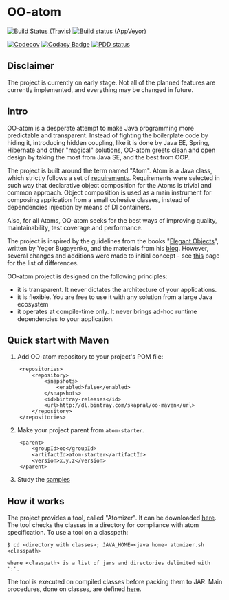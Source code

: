 # OO-atom

[![Build Status (Travis)](https://img.shields.io/travis/project-avral/oo-atom/master.svg)](https://travis-ci.org/project-avral/oo-atom)
[![Build status (AppVeyor)](https://ci.appveyor.com/api/projects/status/sumvi0c7teo9oq94?svg=true)](https://ci.appveyor.com/project/skapral/oo-atom)

[![Codecov](https://codecov.io/gh/project-avral/oo-atom/branch/master/graph/badge.svg)](https://codecov.io/gh/project-avral/oo-atom)
[![Codacy Badge](https://api.codacy.com/project/badge/Grade/b91e6bf2e7744333b93d2b8785fe056b)](https://www.codacy.com/app/skapral/oo-atom?utm_source=github.com&amp;utm_medium=referral&amp;utm_content=project-avral/oo-atom&amp;utm_campaign=Badge_Grade)
[![PDD status](http://www.0pdd.com/svg?name=project-avral/oo-atom)](http://www.0pdd.com/p?name=project-avral/oo-atom)

## Disclaimer

The project is currently on early stage. Not all of the planned features are currently implemented, and everything
may be changed in future.

## Intro

OO-atom is a desperate attempt to make Java programming more predictable and transparent.
Instead of fighting the boilerplate code by hiding it, introducing hidden coupling, like it is done by Java EE, Spring, 
Hibernate and other "magical" solutions, OO-atom greets clean and open design by taking the most from Java SE, and the
best from OOP.

The project is built around the term named "Atom". Atom is a Java class, which strictly follows a set 
of [requirements](docs/ATOM_SPECIFICATION.md). Requirements were selected in such way that declarative object composition 
for the Atoms is trivial and common approach. Object composition is used as a main instrument for composing application
from a small cohesive classes, instead of dependencies injection by means of DI containers.

Also, for all Atoms, OO-atom seeks for the best ways of improving quality, maintainability, test coverage 
and performance.

The project is inspired by the guidelines from the books "[Elegant Objects](http://www.yegor256.com/elegant-objects.html)",
written by Yegor Bugayenko, and the materials from his [blog](http://www.yegor256.com/tag/oop.html).
However, several changes and additions were made to initial concept - see [this](docs/ATOMS_VS_EO.md) page for the 
list of differences.

OO-atom project is designed on the following principles:
- it is transparent. It never dictates the architecture of your applications.
- it is flexible. You are free to use it with any solution from a large Java ecosystem
- it operates at compile-time only. It never brings ad-hoc runtime dependencies to your application.

## Quick start with Maven

1. Add OO-atom repository to your project's POM file:

```
    <repositories>
        <repository>
            <snapshots>
                <enabled>false</enabled>
            </snapshots>
            <id>bintray-releases</id>
            <url>http://dl.bintray.com/skapral/oo-maven</url>
        </repository>
    </repositories>
```

2. Make your project parent from `atom-starter`.

```
    <parent>
        <groupId>oo</groupId>
        <artifactId>atom-starter</artifactId>
        <version>x.y.z</version>
    </parent>
```

3. Study the [samples](atom-samples)

## How it works

The project provides a tool, called "Atomizer". It can be downloaded
[here](http://dl.bintray.com/skapral/oo-maven/oo/atomizer/0.0.11/).
The tool checks the classes in a directory for compliance with atom specification.
To use a tool on a classpath:
```
$ cd <directory with classes>; JAVA_HOME=<java home> atomizer.sh <classpath>

where <classpath> is a list of jars and directories delimited with ':'.
```

The tool is executed on compiled classes before packing them to JAR. Main procedures, done on classes, are defined 
[here](atom-basis/src/main/java/oo/atom/codegen/AtomizerMain.java).

